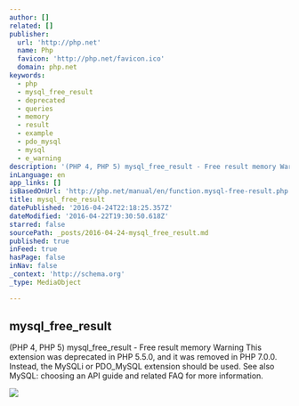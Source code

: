 ```yaml
---
author: []
related: []
publisher:
  url: 'http://php.net'
  name: Php
  favicon: 'http://php.net/favicon.ico'
  domain: php.net
keywords:
  - php
  - mysql_free_result
  - deprecated
  - queries
  - memory
  - result
  - example
  - pdo_mysql
  - mysql
  - e_warning
description: '(PHP 4, PHP 5) mysql_free_result - Free result memory Warning This extension was deprecated in PHP 5.5.0, and it was removed in PHP 7.0.0. Instead, the MySQLi or PDO_MySQL extension should be used. See also MySQL: choosing an API guide and related FAQ for more information.'
inLanguage: en
app_links: []
isBasedOnUrl: 'http://php.net/manual/en/function.mysql-free-result.php'
title: mysql_free_result
datePublished: '2016-04-24T22:18:25.357Z'
dateModified: '2016-04-22T19:30:50.618Z'
starred: false
sourcePath: _posts/2016-04-24-mysql_free_result.md
published: true
inFeed: true
hasPage: false
inNav: false
_context: 'http://schema.org'
_type: MediaObject

---
```

<article style=""><h1>mysql_free_result</h1><p>(PHP 4, PHP 5) mysql_free_result - Free result memory Warning This extension was deprecated in PHP 5.5.0, and it was removed in PHP 7.0.0. Instead, the MySQLi or PDO_MySQL extension should be used. See also MySQL: choosing an API guide and related FAQ for more information.</p><img src="http://php.net/images/to-top@2x.png" /></article>